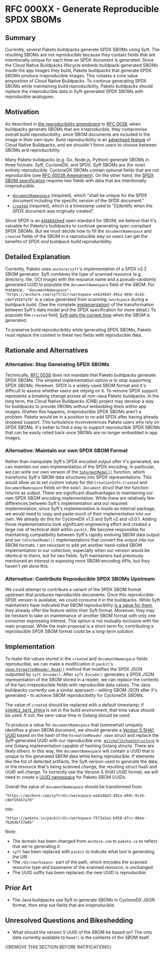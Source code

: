 # RFC 000XX - Generate Reproducible SPDX SBOMs

## Summary

Currently, several Paketo buildpacks generate SPDX SBOMs using Syft. The
resulting SBOMs are not reproducible because they contain fields that are
intentionally unique for each time an SPDX document is generated. Since the
Cloud Native Buildpacks lifecycle embeds buildpack-generated SBOMs inside the
app images they build, Paketo buildpacks that generate SPDX SBOMs produce
irreproducible images. This violates a core value proposition of Cloud Native
Buildpacks. To continue generating SPDX SBOMs while maintaining build
reproducibility, Paketo buildpacks should replace the irreproducible data in
Syft-generated SPDX SBOMs with reproducible analogues. 

## Motivation
As described in [the reproducibility
amendment](https://github.com/paketo-buildpacks/rfcs/pull/220) to [RFC
0038](https://github.com/paketo-buildpacks/rfcs/blob/main/text/0038-cdx-syft-sbom.md),
when buildpacks generate SBOMs that are irreproducible, they compromise overall
build reproducibility, since SBOM documents are included in the image in their
own layer. Build reproducibility is an [advertised
feature](https://buildpacks.io/docs/features/reproducibility/) of Cloud Native
Buildpacks, and we shouldn't force users to choose between SBOMs and
reproducibility.

Many Paketo buildpacks (e.g. Go, Node.js, Python) generate SBOMs in three
formats: Syft, CycloneDX, and SPDX. Syft SBOMs are (for now) entirely
reproducible. CycloneDX SBOMs contain optional fields that are not reproducible
(see [RFC 00038
Amendment](https://github.com/paketo-buildpacks/rfcs/pull/220)). On the other
hand, the [SPDX SBOM specification](https://spdx.github.io/spdx-spe) requires
two fields with data that are intentionally irreproducible:
- [`documentNamespace`](https://spdx.github.io/spdx-spec/document-creation-information/#65-spdx-document-namespace-field)
  (required), which "shall be unique for the SPDX document including the
  specific version of the SPDX document."
- [`created`](https://spdx.github.io/spdx-spec/document-creation-information/#69-created-field)
  (required), which is a timestamp used to "[i]dentify when the SPDX document
  was originally created".

Since SPDX is an
[established](https://www.linuxfoundation.org/blog/spdx-its-already-in-use-for-global-software-bill-of-materials-sbom-and-supply-chain-security/)
open standard for SBOM, we believe that it's valuable for Paketo's buildpacks
to continue generating spec-compliant SPDX SBOMs. But we must decide how to
fill the `documentNamespace` and `created` fields of the SBOM in a reproducible
way so users can get the benefits of SPDX _and_ buildpack build
reproducibility.

## Detailed Explanation

Currently, Paketo uses `anchore/syft`'s implementation of a SPDX v2.2 SBOM
generator. Syft combines the type of scanned resource (e.g. directory, file,
OCI image) with the resource name and a pseudo-randomly generated UUID to
populate the `documentNamespace` field of the SBOM. For instance, `
"documentNamespace":
"https://anchore.com/syft/dir/workspace-eeb24bd3-d91a-469c-8ce5-c8ef19347a70"`
is a value generated from scanning `/workspace` during a buildpack build. (See
the complete
[implementation](https://github.com/anchore/syft/blob/64b4852c2a197b639fcfc311685c6f48abaa9085/internal/formats/spdx22json/to_format_model.go))
of the transformation between Syft's data model and the SPDX specification
for more detail.) To populate the `created` field, [Syft gets the current
time](https://github.com/anchore/syft/blob/64b4852c2a197b639fcfc311685c6f48abaa9085/internal/formats/spdx22json/to_format_model.go#L32)
when the SBOM is generated.

To preserve build reproducibility while generating SPDX SBOMs, Paketo must
replace the content in these two fields with reproducible data.

## Rationale and Alternatives

### Alternative: Stop Generating SPDX SBOMs
Technically, [RFC
0038](https://github.com/paketo-buildpacks/rfcs/blob/0818eeba4d4e91a05a39456a884a022b94a30bfd/text/0038-cdx-syft-sbom.md)
does not mandate that Paketo buildpacks generate SPDX SBOMs. The simplest
implementation option is to stop supporting SPDX SBOMs. However, SPDX is a
widely-used SBOM format and it's difficult to assess whether users are relying
on it. To remove SPDX support represents a breaking change across all non-Java
Paketo buildpacks. In the long term, the Cloud Native Buildpacks (CNB) project
may develop a way for buildpacks to provide SBOMs _without_ embedding them
within app images. If/when this happens, irreproducible SPDX SBOMs aren't a
problem. Paketo would be in a position to re-add SPDX after having already
dropped support. This turbulence inconveniences Paketo users who rely on SPDX
SBOMs. It's better to find a way to support reproducible SPDX SBOMs that can be
easily rolled back once SBOMs are no longer embedded in app images.

### Alternative: Maintain our own SPDX SBOM Format
Rather than manipulate Syft's SPDX encoded output after it's generated, we
can maintain our own implementation of the SPDX encoding. In particular, we can
write our own version of the
[`toFormatModel()`](https://github.com/anchore/syft/blob/64b4852c2a197b639fcfc311685c6f48abaa9085/internal/formats/spdx22json/to_format_model.go)
function, which transforms Syft's SBOM data structures into SPDX
representations. This would allow us to set custom values for the
`CreationInfo.Created` and `DocumentNamespace` fields on the `model.Document`
struct that the function returns as output. There are significant disadvantages
to maintaining our own SPDX SBOM encoding implementation. While there are
relatively few differences between Syft's implementation and our required
implementation, since Syft's implementation is inside an internal package, we
would need to copy and paste much of their implementation into our own. We
already do this for CycloneDX v1.3 and Syft v2 and v3.0.1. Adding those
implementations took significant engineering effort and created a large risk of
technical debt within `packit`. We become responsible for maintaining
compatibility between Syft's rapidly evolving SBOM data output and our
`toFormatModel()` implementations that convert the output into our SBOM
formats. I am reluctant to add yet another hand-rolled SBOM implementation to
our collection, especially when our version would be identical to theirs, but
for two fields. Syft maintainers had previously mentioned an interest in
exposing more SBOM-encoding APIs, but they haven't yet done this.

### Alternative: Contribute Reproducible SPDX SBOMs Upstream
We could attempt to contribute a variant of the SPDX SBOM format upstream that
produces reproducible documents. Once this reproducible-SPDX version is
available, we could consume it in the buildpacks. While Syft maintainers have
indicated that SBOM reproducibility [is a value for
them](https://github.com/anchore/syft/issues/1100#issuecomment-1183314044),
they already offer the feature within their Syft format. Moreover, they may be
hesitant to take on maintenance of another SBOM format with only one consumer
expressing interest. This option is not mutually exclusive with the main
proposal. While the main proposal is a short-term fix, contributing a
reproducible SPDX SBOM format could be a long-term solution.


## Implementation

To make the values stored in the `created` and `documentNamespace`  fields
reproducible, we can make a modification in `packit`'s
[`sbom.FormattedReader.Read()`](https://github.com/paketo-buildpacks/packit/blob/429f8e4370b9579e1c3340ede29a82f58152136d/sbom/formatted_reader.go#L41)
method that modifies the SPDX JSON outputted by `syft.Encode()`. After
`syft.Encode()` generates a SPDX JSON representation of the SBOM stored in a
reader, we can replace the contents of the two irreproducible fields with
reproducible data values. The Java buildpacks currently use a similar approach
– editing SBOM JSON after it's generated  – to achieve SBOM reproducibility for
CycloneDX SBOMs.

The value of `created` should be replaced with a default timestamp; if
[`$SOURCE_DATE_EPOCH`](https://reproducible-builds.org/docs/source-date-epoch/)
is set in the build environment, that time value should be used. If not, the
zero-value time in Golang should be used.

To produce a value for `documentNamespace` that (somewhat) uniquely identifies
a given SBOM document, we should generate a [Version 5 SHA1
UUID](https://go-recipes.dev/how-to-generate-uuids-with-go-be3988e771a6) based
on the hash of the `FormattedReader.sbom` struct and replace the Syft-generated
UUID with our reproducible one.
[`mitchellh/hashstructure`](https://github.com/mitchellh/hashstructure) is one
Golang implementation capable of hashing Golang structs. There are likely
others. In this way, the `documentNamespace` will contain a UUID that is unique
to the generated SBOM data while being reproducible. If elements like the list
of detected artifacts, the Syft version used to generate the data, or the
resource that's being scanned change, the resulting struct hash and UUID will
change.  To correctly use the Version 5 SHA1 UUID format, we will need to
create a [UUID
namespace](https://datatracker.ietf.org/doc/html/rfc4122#section-4.3) for
Paketo SBOM UUIDs.

Overall the value of `documentNamespace` should be transformed from:
```
"https://anchore.com/syft/dir/workspace-eeb24bd3-d91a-469c-8ce5-c8ef19347a70"
```
into
```
"https://paketo.io/packit/dir/workspace-75f2a2a1-b450-47cc-88ee-7b264bf37e85"
```

Note:
- The domain has been changed from `anchore.com` to `paketo.io` to reflect that
  we're generating it.
- `syft` has been replaced with `packit` to indicate what tool is generating
  the URI
- The `/dir/workspace-` part of the path, which encodes the scanned resource
  type and basename of the scanned resource, is unchanged.
- The UUID suffix has been replaced; the new UUID is reproducible.

## Prior Art

- The Java buildpacks use Syft to generate SBOMs in CycloneDX JSON format, then
  strip out fields that are irreproducible.

## Unresolved Questions and Bikeshedding

- What should the version 5 UUID of the SBOM be based on? The only data
  currently available to `Read()` is the contents of the SBOM itself.

{{REMOVE THIS SECTION BEFORE RATIFICATION!}}
